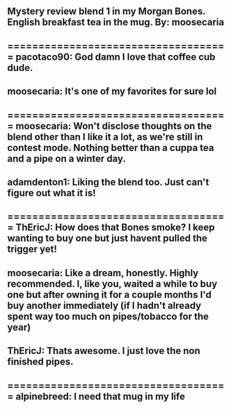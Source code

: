 Mystery review blend 1 in my Morgan Bones. English breakfast tea in the mug.
By: moosecaria
---

====================================
pacotaco90: God damn I love that coffee cub dude. 
--
moosecaria: It's one of my favorites for sure lol
--
====================================
moosecaria: Won't disclose thoughts on the blend other than I like it a lot, as we're still in contest mode. Nothing better than a cuppa tea and a pipe on a winter day.
--
adamdenton1: Liking the blend too. Just can't figure out what it is!
--
====================================
ThEricJ: How does that Bones smoke? I keep wanting to buy one but just havent pulled the trigger yet!
--
moosecaria: Like a dream, honestly. Highly recommended. I, like you, waited a while to buy one but after owning it for a couple months I'd buy another immediately (if I hadn't already spent way too much on pipes/tobacco for the year)
--
ThEricJ: Thats awesome. I just love the non finished pipes. 
--
====================================
alpinebreed: I need that mug in my life 
--

